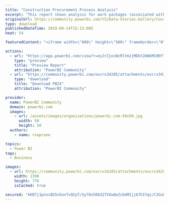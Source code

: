 ```yaml
---
title: "Construction Procurement Process Analysis"
excerpt: "This report shows analysis for work packages (associated with equipment required for construction) across a lengthy procurement process - consisting"
originalUrl: https://community.powerbi.com/t5/Data-Stories-Gallery/Construction-Procurement-Process-Analysis/m-p/792469
type: download
publishedDateTime: 2019-09-14T15:12:00Z
heat: 54

featuredContent: "<iframe width=\"800\" height=\"500\" frameborder=\"0\" src=\"https://app.powerbi.com/view?r=eyJrIjoiNzRlYmJjMDktZmNkMC00YTkzLThjYTQtZTFiM2UzNWNiYTg2IiwidCI6IjBjNzk5ZDM4LTQ3NjQtNDJiYy1iNGZmLTIzYmViYTljN2ZlMiIsImMiOjh9\"></iframe>"

actions:
  - url: "https://app.powerbi.com/view?r=eyJrIjoiNzRlYmJjMDktZmNkMC00YTkzLThjYTQtZTFiM2UzNWNiYTg2IiwidCI6IjBjNzk5ZDM4LTQ3NjQtNDJiYy1iNGZmLTIzYmViYTljN2ZlMiIsImMiOjh9"
    type: "preview"
    title: "Preview Report"
    attribution: "PowerBI Community"
  - url: "https://community.powerbi.com/oxcrx34285/attachments/oxcrx34285/DataStoriesGallery/2995/2/Procurement.pbix"
    type: "download"
    title: "Download PBIX"
    attribution: "PowerBI Community"

provider:
  name: PowerBI Community
  domain: powerbi.com
  images:
    - url: /assets/images/organizations/powerbi.com-50x50.jpg
      width: 50
      height: 50
  authors:
    - name: rsaprano

topics:
  - Power BI
tags:
  - Business

images:
  - url: https://community.powerbi.com/oxcrx34285/attachments/oxcrx34285/DataStoriesGallery/2995/1/ProcurementThumbnail.png
    width: 1390
    height: 776
    isCached: true

secured: "kKR7j1pnncBS5n5enTvQSyT/Sy78zhRA32TVXwQeZcbUMIjj67hIYqz/C2GuFgdU6xQ2Tzm/A8De2tgaBxrdIe48VEQZCPRnwamOw7D2xwru2o2zymtU4e3hPysiNa2XbP3Daxrm9OmKqoTjfdf6TPxiCBGvoGcVJv09xXwSkWChAoiOwHFyrVRDfvIHVvgSav9QigXPS1amcvIZuPSoWTYlalyVawAzy6rgxwIXPRprZ86hj8SZjoaXMOnwCiXKpxEsWTq2H7XTo2JgSQSp0Xy82rJ+FbahpZzTz8ZZ7ak95mrRDoUDFD22QgT0FyVZNCKgdF/42WCrv/kHj4kpD/Q6JyJSY3Xo0lh/6e0jMoodrdqN0QejC0geYQW+DCpAjWQroGUDLYw48+xzHxdJd2Cjih5e9iUPHkyQmuUlNgo=;FsbEG/Lhqigr7JDz3iUQCw=="
---
```


